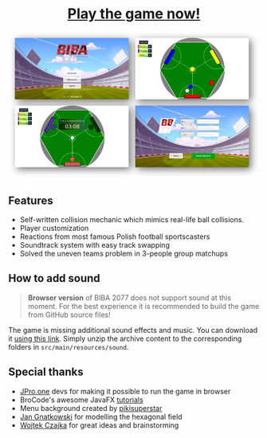 <div align="center">
    <h1><a href="https://biba77.herokuapp.com/">Play the game now!</a></h1>
    <img src="src/main/resources/images/screenshots.webp">
</div>

## Features

- Self-written collision mechanic which mimics real-life ball collisions.
- Player customization
- Reactions from most famous Polish football sportscasters
- Soundtrack system with easy track swapping
- Solved the uneven teams problem in 3-people group matchups

## How to add sound

> **Browser version** of BIBA 2077 does not support sound at this moment. For the best experience it is recommended to build the game from GitHub source files!

The game is missing additional sound effects and music. You can download it <a href="https://bayfiles.com/j87bJ0lbye/sound_rar">using this link</a>. Simply unzip the archive content to the corresponding folders in `src/main/resources/sound`.

## Special thanks

- <a href="https://www.jpro.one/">JPro.one</a> devs for making it possible to run the game in browser
- BroCode's awesome JavaFX <a href="https://www.youtube.com/watch?v=_7OM-cMYWbQ&list=PLZPZq0r_RZOM-8vJA3NQFZB7JroDcMwev">tutorials</a>
- Menu background created by <a href="https://freepik.com/pikisuperstar">pikisuperstar</a>
- <a href="https://github.com/Boomber863">Jan Gnatkowski</a> for modelling the hexagonal field
- <a href="https://github.com/wojtekczajka">Wojtek Czajka</a> for great ideas and brainstorming
